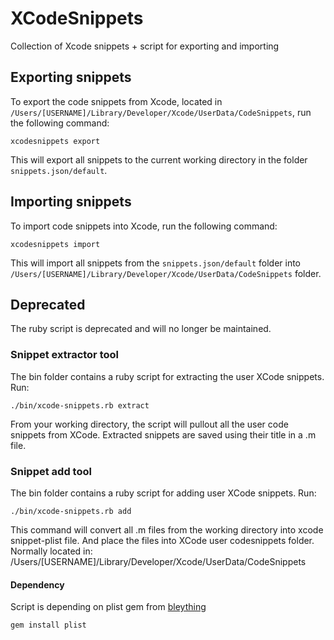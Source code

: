 XCodeSnippets
=============

Collection of Xcode snippets + script for exporting and importing

## Exporting snippets
To export the code snippets from Xcode, located in `/Users/[USERNAME]/Library/Developer/Xcode/UserData/CodeSnippets`, run the following command:

`xcodesnippets export`

This will export all snippets to the current working directory in the folder `snippets.json/default`.

## Importing snippets
To import code snippets into Xcode, run the following command:

`xcodesnippets import`

This will import all snippets from the `snippets.json/default` folder into `/Users/[USERNAME]/Library/Developer/Xcode/UserData/CodeSnippets` folder.

## Deprecated
The ruby script is deprecated and will no longer be maintained.

### Snippet extractor tool
The bin folder contains a ruby script for extracting the user XCode snippets. Run:

    ./bin/xcode-snippets.rb extract

From your working directory, the script will pullout all the user code snippets from XCode. Extracted snippets are saved using their title in a .m file.

### Snippet add tool
The bin folder contains a ruby script for adding user XCode snippets. Run:

    ./bin/xcode-snippets.rb add

This command will convert all .m files from the working directory into xcode snippet-plist file. And place the files into XCode user codesnippets folder. Normally located in: /Users/[USERNAME]/Library/Developer/Xcode/UserData/CodeSnippets

#### Dependency
Script is depending on plist gem from [bleything](https://github.com/bleything/plist)  

    gem install plist
